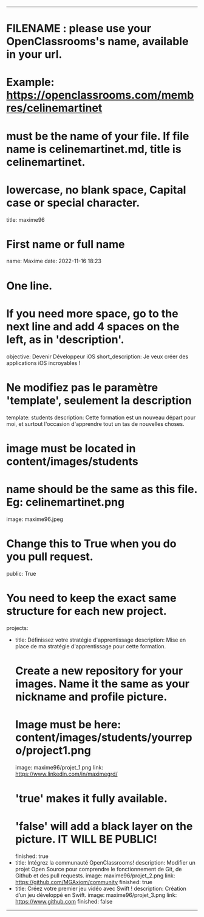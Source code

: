 ---

# FILENAME : please use your OpenClassrooms's name, available in your url.
# Example: https://openclassrooms.com/membres/celinemartinet
# must be the name of your file. If file name is celinemartinet.md, title is celinemartinet.
# lowercase, no blank space, Capital case or special character.
title: maxime96

# First name or full name
name: Maxime
date: 2022-11-16 18:23

# One line.
# If you need more space, go to the next line and add 4 spaces on the left, as in 'description'.
objective: Devenir Développeur iOS
short_description: Je veux créer des applications iOS incroyables !

# Ne modifiez pas le paramètre 'template', seulement la description
template: students
description:
    Cette formation est un nouveau départ pour moi, et surtout l'occasion d'apprendre tout un tas de nouvelles choses.

# image must be located in content/images/students
# name should be the same as this file. Eg: celinemartinet.png
image: maxime96.jpeg

# Change this to True when you do you pull request.
public: True

# You need to keep the exact same structure for each new project.
projects:
  - title: Définissez votre stratégie d'apprentissage
    description: Mise en place de ma stratégie d'apprentissage pour cette formation.
    # Create a new repository for your images. Name it the same as your nickname and profile picture.
    # Image must be here: content/images/students/yourrepo/project1.png
    image: maxime96/projet_1.png
    link: https://www.linkedin.com/in/maximegrd/
    # 'true' makes it fully available.
    # 'false' will add a black layer on the picture. IT WILL BE PUBLIC!
    finished: true
  - title: Intégrez la communauté OpenClassrooms!
    description: Modifier un projet Open Source pour comprendre le fonctionnement de Git, de Github et des pull requests. 
    image: maxime96/projet_2.png
    link: https://github.com/MGAxiom/community
    finished: true
  - title: Créez votre premier jeu vidéo avec Swift !
    description: Création d’un jeu développé en Swift.
    image: maxime96/projet_3.png
    link: https://www.github.com
    finished: false
---
